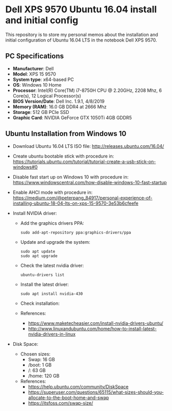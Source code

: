 # Dell XPS 9570 Ubuntu 16.04 install and initial config

This repository is to store my personal memos about the installation and initial configuration 
of Ubuntu 16.04 LTS in the notebook Dell XPS 9570.

## PC Specifications
- **Manufacturer**: Dell
- **Model**: XPS 15 9570
- **System type**: x64-based PC
- **OS**: Windows 10 Home
- **Processor**: Intel(R) Core(TM) i7-8750H CPU @ 2.20GHz, 2208 Mhz, 6 Core(s), 12 Logical Processor(s)
- **BIOS Version/Date**:	Dell Inc. 1.9.1, 4/8/2019
- **Memory (RAM)**: 16.0 GB DDR4 at 2666 Mhz
- **Storage**: 512 GB PCIe SSD
- **Graphic Card**: NVIDIA GeForce GTX 1050Ti 4GB GDDR5

## Ubuntu Installation from Windows 10

- Download Ubuntu 16.04 LTS ISO file:
http://releases.ubuntu.com/16.04/
- Create ubuntu bootable stick with procedure in:
https://tutorials.ubuntu.com/tutorial/tutorial-create-a-usb-stick-on-windows#0
- Disable fast start up on Windows 10 with procedure in: https://www.windowscentral.com/how-disable-windows-10-fast-startup
- Enable AHCI mode with procedure in: https://medium.com/@peterpang_84917/personal-experience-of-installing-ubuntu-18-04-lts-on-xps-15-9570-3e53b6cfeefe
- Install NVIDIA driver:
  - Add the graphics drivers PPA:
    ```
    sudo add-apt-repository ppa:graphics-drivers/ppa
    ```
  - Update and upgrade the system:
    ```
    sudo apt update
    sudo apt upgrade
    ```
  - Check the latest nvidia driver:
    ```
    ubuntu-drivers list
    ```
  - Install the latest driver:
    ```
    sudo apt install nvidia-430
    ```
  - Check installation:
  
  - References:
    - https://www.maketecheasier.com/install-nvidia-drivers-ubuntu/
    - http://www.linuxandubuntu.com/home/how-to-install-latest-nvidia-drivers-in-linux
  

- Disk Space:
  - Chosen sizes:
    - Swap: 16 GB
    - /boot: 1 GB
    - /: 63 GB
    - /home: 120 GB
  - References:
    - https://help.ubuntu.com/community/DiskSpace
    - https://superuser.com/questions/65115/what-sizes-should-you-allocate-to-the-boot-home-and-swap
    - https://itsfoss.com/swap-size/
  
  

